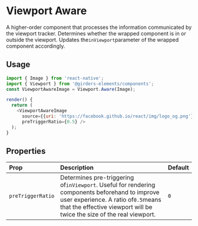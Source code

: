 # Viewport Aware

A higher-order component that processes the information communicated by the viewport tracker. Determines whether the wrapped component is in or outside the viewport. Updates the`inViewport`parameter of the wrapped component accordingly.

## Usage

```js
import { Image } from 'react-native';
import { Viewport } from '@girders-elements/components';
const ViewportAwareImage = Viewport.Aware(Image);

render() {
  return (
    <ViewportAwareImage
      source={{uri: 'https://facebook.github.io/react/img/logo_og.png'}}
      preTriggerRatio={0.5} />
  );
}
```

## Properties

| Prop | Description | Default |
| :--- | :--- | :--- |
| `preTriggerRatio` | Determines pre-triggering of`inViewport`. Useful for rendering components beforehand to improve user experience. A ratio of`0.5`means that the effective viewport will be twice the size of the real viewport. | `0` |



